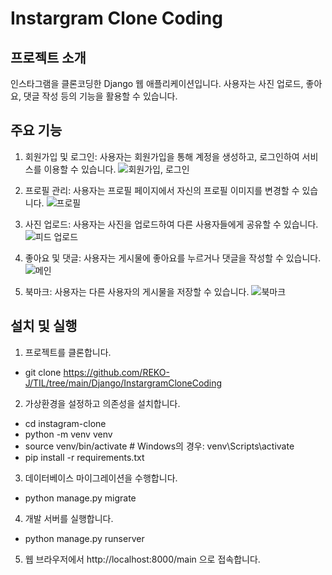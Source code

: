 # Instargram Clone Coding

## 프로젝트 소개
인스타그램을 클론코딩한 Django 웹 애플리케이션입니다. 사용자는 사진 업로드, 좋아요, 댓글 작성 등의 기능을 활용할 수 있습니다.

## 주요 기능
1. 회원가입 및 로그인: 사용자는 회원가입을 통해 계정을 생성하고, 로그인하여 서비스를 이용할 수 있습니다.
![회원가입, 로그인](https://github.com/REKO-J/TIL/assets/117628869/bab1c163-06f4-4a98-b6d6-02b31f5798e3)

2. 프로필 관리: 사용자는 프로필 페이지에서 자신의 프로필 이미지를 변경할 수 있습니다.
![프로필](https://github.com/REKO-J/TIL/assets/117628869/46eb2fc7-e8e8-45b6-ae82-c963aacfbc12)

3. 사진 업로드: 사용자는 사진을 업로드하여 다른 사용자들에게 공유할 수 있습니다.
![피드 업로드](https://github.com/REKO-J/TIL/assets/117628869/7e35f68f-28af-4f53-ba89-c164ced31404)

4. 좋아요 및 댓글: 사용자는 게시물에 좋아요를 누르거나 댓글을 작성할 수 있습니다.
![메인](https://github.com/REKO-J/TIL/assets/117628869/67126059-c83b-4b8a-b3d5-7bd00e70d15d)

6. 북마크: 사용자는 다른 사용자의 게시물을 저장할 수 있습니다.
![북마크](https://github.com/REKO-J/TIL/assets/117628869/28278ba3-fb64-4bf7-9946-6766aa32595b)

## 설치 및 실행
1. 프로젝트를 클론합니다. <br>
- git clone https://github.com/REKO-J/TIL/tree/main/Django/InstargramCloneCoding
2. 가상환경을 설정하고 의존성을 설치합니다. <br>
- cd instagram-clone
- python -m venv venv
- source venv/bin/activate  # Windows의 경우: venv\Scripts\activate
- pip install -r requirements.txt
3. 데이터베이스 마이그레이션을 수행합니다. <br>
- python manage.py migrate
4. 개발 서버를 실행합니다. <br>
- python manage.py runserver
5. 웹 브라우저에서 http://localhost:8000/main 으로 접속합니다.
